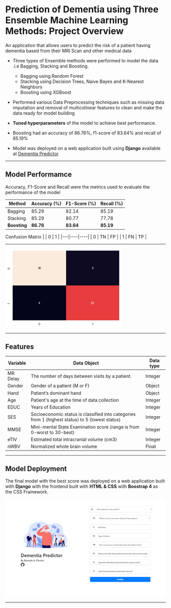 # Prediction of Dementia using Three Ensemble Machine Learning Methods: Project Overview

An application that allows users to predict the risk of a patient having dementia based from their MRI Scan and other medical data

* Three types of Ensemble methods were performed to model the data .i.e Bagging, Stacking and Boosting.
    * Bagging using Random Forest
    * Stacking using Decision Trees, Naive Bayes and K-Nearest Neighbors
    * Boosting using XGBoost

* Performed various Data Preprocessing techniques such as missing data imputation and removal of multicolinear features to clean and make the data ready for model building

* **Tuned hyperparameters** of the model to achieve best performance.

* Boosting had an accuracy of 86.76%, f1-score of 83.64% and recall of 85.19%

* Model was deployed on a web application built using **Django** available at [Dementia Predictor](https://dementia-predictor.onrender.com/)
___
## Model Performamce
Accuracy, F1-Score and Recall were the metrics used to evaluate the performance of the model

| Method    |  Accuracy (%)  | F1-Score (%) | Recall (%) |
|-----------|---------|-----------|---------|
| Bagging | 85.29   | 82.14 | 85.19 |
| Stacking | 85.29   | 80.77 | 77.78 |
| **Boosting**   | **86.76**   | **83.64** | **85.19** |

Confusion Matrix
|   | 0  | 1  |
|---|----|----|
| 0 | TN | FP |
| 1 | FN | TP |
___
![Web application of the model](plots/cf.png)
___
## Features

|Variable	|Data Object	|Data type|
| ----| ---|----|
|MR Delay	|The number of days between visits by a patient.	|Integer
|Gender|	Gender of a patient (M or F)	|Object
|Hand	|Patient’s dominant hand 	|Object
|Age	|Patient's age at the time of data collection	|Integer
|EDUC	|Years of Education	|Integer
|SES 	|Socioeconomic status is classified into categories from 1 (highest status) to 5 (lowest status)	|Integer
|MMSE	|Mini-mental State Examination score (range is from 0-worst to 30-best)	|Integer
|eTIV	|Estimated total intracranial volume (cm3)	|Integer
|nWBV	|Normalized whole brain volume 	|Float


___
## Model Deployment
The final model with the best score was deployed on a web application built with **Django** with the frontend built with **HTML & CSS** with **Boostrap 4** as the CSS Framework.

![Web application of the model](plots/app.png)
___ 
